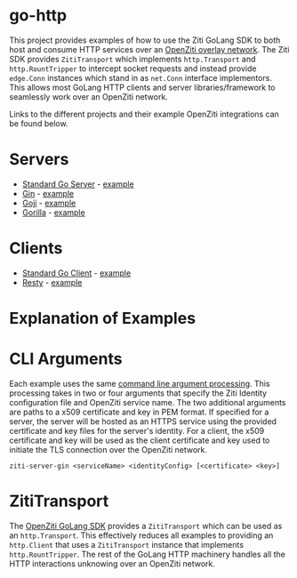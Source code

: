 # go-http

This project provides examples of how to use the Ziti GoLang SDK to both host and consume HTTP services over an
[OpenZiti overlay network](https://github.com/openziti/ziti). The Ziti SDK provides `ZitiTransport` which 
implements `http.Transport` and `http.RountTripper` to intercept socket requests and instead provide 
`edge.Conn` instances which stand in as `net.Conn` interface implementors. This allows most GoLang HTTP clients 
and server libraries/framework to seamlessly work over an OpenZiti network.

Links to the different projects and their example OpenZiti integrations can be found below.

# Servers

- [Standard Go Server](https://pkg.go.dev/net/http) - [example](./cmd/ziti-server-go)
- [Gin](https://github.com/gin-gonic/gin) - [example](./cmd/ziti-server-gin)
- [Goji](https://github.com/goji/goji) - [example](./cmd/ziti-server-goji)
- [Gorilla](https://github.com/gorilla/mux) - [example](./cmd/ziti-server-gorilla)

# Clients

- [Standard Go Client](https://pkg.go.dev/net/http) - [example](./cmd/ziti-client-go)
- [Resty](https://github.com/go-resty/resty) - [example](./cmd/ziti-client-resty)


# Explanation of Examples

# CLI Arguments

Each example uses the same [command line argument processing](./cmd/args.go). This processing takes in two
or four arguments that specify the Ziti Identity configuration file and OpenZiti service name. The two
additional arguments are paths to a x509 certificate and key in PEM format. If specified for a server,
the server will be hosted as an HTTPS service using the provided certificate and key files for the server's
identity. For a client, the x509 certificate and key will be used as the client certificate and key used to
initiate the TLS connection over the OpenZiti network.

`ziti-server-gin <serviceName> <identityConfig> [<certificate> <key>]`

# ZitiTransport

The [OpenZiti GoLang SDK](https://github.com/openziti/sdk-golang) provides a `ZitiTransport` which can be used
as an `http.Transport`. This effectively reduces all examples to providing an `http.Client` that uses a
`ZitiTransport` instance that implements `http.RountTripper`. The rest of the GoLang HTTP machinery handles all
the HTTP interactions unknowing over an OpenZiti network.